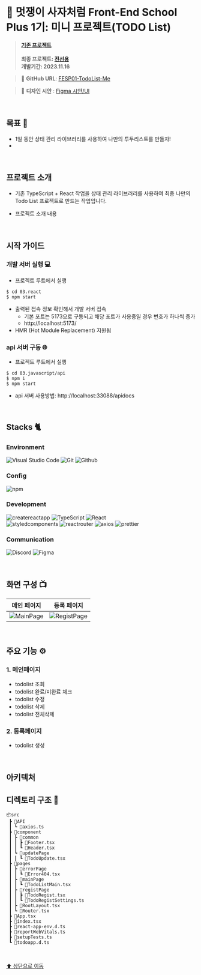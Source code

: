 # 🦁 멋쟁이 사자처럼 Front-End School Plus 1기: 미니 프로젝트(TODO List)

> **[기존 프로젝트](https://github.com/FESP01-TodoApp-Project10/FESP01-TodoApp-Project10.git)** <br />  
> **최종 프로젝트: [전선용](https://github.com/sy0725)** <br/> **개발기간: 2023.11.16**

> 🐼 **GitHub URL**: [FESP01-TodoList-Me](주소) <br>

> 🎨 **디자인 시안** : [Figma 시안/UI](주소) <br>

<br>

## 목표 🎯

- 1일 동안 상태 관리 라이브러리를 사용하여 나만의 투두리스트를 만들자!
-

<br>

## 프로젝트 소개

- 기존 TypeScript + React 작업을 상태 관리 라이브러리를 사용하여 최종 나만의 Todo List 프로젝트로 만드는 작업입니다.

- 프로젝트 소개 내용

<br>

## 시작 가이드

### 개발 서버 실행 💻

- 프로젝트 루트에서 실행

```
$ cd 03.react
$ npm start
```

- 출력된 접속 정보 확인해서 개발 서버 접속
  - 기본 포트는 5173으로 구동되고 해당 포트가 사용중일 경우 번호가 하나씩 증가
  - http://localhost:5173/
- HMR (Hot Module Replacement) 지원됨

### api 서버 구동 🌐

- 프로젝트 루트에서 실행

```
$ cd 03.javascript/api
$ npm i
$ npm start
```

- api 서버 사용방법: http://localhost:33088/apidocs

<br>

## Stacks 🐈

### Environment

![Visual Studio Code](https://img.shields.io/badge/Visual%20Studio%20Code-007ACC?style=for-the-badge&logo=Visual%20Studio%20Code&logoColor=white)
![Git](https://img.shields.io/badge/Git-F05032?style=for-the-badge&logo=Git&logoColor=white)
![Github](https://img.shields.io/badge/GitHub-181717?style=for-the-badge&logo=GitHub&logoColor=white)

### Config

![npm](https://img.shields.io/badge/npm-CB3837?style=for-the-badge&logo=npm&logoColor=white)

### Development

![createreactapp](https://img.shields.io/badge/createreactapp-09D3AC?style=for-the-badge&logo=createreactapp&logoColor=white)
![TypeScript](https://img.shields.io/badge/TypeScript-3178C6?style=for-the-badge&logo=TypeScript&logoColor=white)
![React](https://img.shields.io/badge/React-61DAFB?style=for-the-badge&logo=react&logoColor=white) <br>
![styledcomponents](https://img.shields.io/badge/styledcomponents-DB7093?style=for-the-badge&logo=styledcomponents&logoColor=white)
![reactrouter](https://img.shields.io/badge/reactrouter-CA4245?style=for-the-badge&logo=reactrouter&logoColor=white)
![axios](https://img.shields.io/badge/axios-5A29E4?style=for-the-badge&logo=axios&logoColor=white)
![prettier](https://img.shields.io/badge/prettier-F7B93E?style=for-the-badge&logo=prettier&logoColor=white)

### Communication

![Discord](https://img.shields.io/badge/Discord-5865F2?style=for-the-badge&logo=Discord&logoColor=white)
![Figma](https://img.shields.io/badge/Figma-F24E1E?style=for-the-badge&logo=Figma&logoColor=white)

<br>

## 화면 구성 📺

|       메인 페이지       |           등록 페이지           |
| :---------------------: | :-----------------------------: |
| ![MainPage](./todo.png) | ![RegistPage](./todoRegist.png) |

<br>

## 주요 기능 ⚙️

### 1. 메인페이지

- todolist 조회
- todolist 완료/미완료 체크
- todolist 수정
- todolist 삭제
- todolist 전체삭제

### 2. 등록페이지

- todolist 생성

<br>

## 아키텍처

## 디렉토리 구조 📂

```
📦src
 ┣ 📂API
 ┃ ┗ 📜axios.ts
 ┣ 📂component
 ┃ ┣ 📂common
 ┃ ┃ ┣ 📜Footer.tsx
 ┃ ┃ ┗ 📜Header.tsx
 ┃ ┗ 📂updatePage
 ┃ ┃ ┗ 📜TodoUpdate.tsx
 ┣ 📂pages
 ┃ ┣ 📂errorPage
 ┃ ┃ ┗ 📜Error404.tsx
 ┃ ┣ 📂mainPage
 ┃ ┃ ┗ 📜TodoListMain.tsx
 ┃ ┣ 📂registPage
 ┃ ┃ ┣ 📜TodoRegist.tsx
 ┃ ┃ ┗ 📜TodoRegistSettings.ts
 ┃ ┣ 📜RootLayout.tsx
 ┃ ┗ 📜Router.tsx
 ┣ 📜App.tsx
 ┣ 📜index.tsx
 ┣ 📜react-app-env.d.ts
 ┣ 📜reportWebVitals.ts
 ┣ 📜setupTests.ts
 ┗ 📜todoapp.d.ts
```

<br>

[⬆️ 상단으로 이동](#10조-🦁-멋쟁이-사자처럼-front-end-school-plus-1기-미니-프로젝트todo-app)
